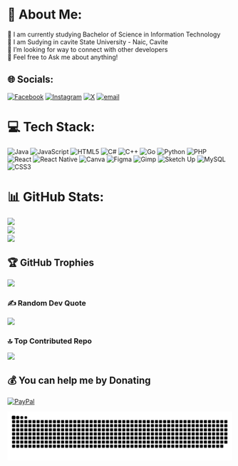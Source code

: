 # 💫 About Me:
🔭 I am currently studying Bachelor of Science in Information Technology<br>👯 I am Sudying in cavite State University - Naic, Cavite<br>🤝 I’m looking for way to connect with other developers<br>💬 Feel free to Ask me about anything!


## 🌐 Socials:
[![Facebook](https://img.shields.io/badge/Facebook-%231877F2.svg?logo=Facebook&logoColor=white)](https://facebook.com/elijah.poblete) [![Instagram](https://img.shields.io/badge/Instagram-%23E4405F.svg?logo=Instagram&logoColor=white)](https://instagram.com/pobleteelijah) [![X](https://img.shields.io/badge/X-black.svg?logo=X&logoColor=white)](https://x.com/INTSEK16) [![email](https://img.shields.io/badge/Email-D14836?logo=gmail&logoColor=white)](mailto:elijahpob1228@gmail.com) 

# 💻 Tech Stack:
![Java](https://img.shields.io/badge/java-%23ED8B00.svg?style=plastic&logo=openjdk&logoColor=white) ![JavaScript](https://img.shields.io/badge/javascript-%23323330.svg?style=plastic&logo=javascript&logoColor=%23F7DF1E) ![HTML5](https://img.shields.io/badge/html5-%23E34F26.svg?style=plastic&logo=html5&logoColor=white) ![C#](https://img.shields.io/badge/c%23-%23239120.svg?style=plastic&logo=csharp&logoColor=white) ![C++](https://img.shields.io/badge/c++-%2300599C.svg?style=plastic&logo=c%2B%2B&logoColor=white) ![Go](https://img.shields.io/badge/go-%2300ADD8.svg?style=plastic&logo=go&logoColor=white) ![Python](https://img.shields.io/badge/python-3670A0?style=plastic&logo=python&logoColor=ffdd54) ![PHP](https://img.shields.io/badge/php-%23777BB4.svg?style=plastic&logo=php&logoColor=white) ![React](https://img.shields.io/badge/react-%2320232a.svg?style=plastic&logo=react&logoColor=%2361DAFB) ![React Native](https://img.shields.io/badge/react_native-%2320232a.svg?style=plastic&logo=react&logoColor=%2361DAFB) ![Canva](https://img.shields.io/badge/Canva-%2300C4CC.svg?style=plastic&logo=Canva&logoColor=white) ![Figma](https://img.shields.io/badge/figma-%23F24E1E.svg?style=plastic&logo=figma&logoColor=white) ![Gimp](https://img.shields.io/badge/Gimp-657D8B?style=plastic&logo=gimp&logoColor=FFFFFF) ![Sketch Up](https://img.shields.io/badge/SketchUp-005F9E?style=plastic&logo=sketchup&logoColor=white) ![MySQL](https://img.shields.io/badge/mysql-4479A1.svg?style=plastic&logo=mysql&logoColor=white) ![CSS3](https://img.shields.io/badge/css3-%231572B6.svg?style=plastic&logo=css3&logoColor=white)
    
# 📊 GitHub Stats:
![](https://github-readme-stats.vercel.app/api?username=ElijahPoblete&theme=cobalt&hide_border=false&include_all_commits=false&count_private=false)<br/>
![](https://nirzak-streak-stats.vercel.app/?user=ElijahPoblete&theme=cobalt&hide_border=false)<br/>
![](https://github-readme-stats.vercel.app/api/top-langs/?username=ElijahPoblete&theme=cobalt&hide_border=false&include_all_commits=false&count_private=false&layout=compact)
    
## 🏆 GitHub Trophies
![](https://github-profile-trophy.vercel.app/?username=ElijahPoblete&theme=radical&no-frame=true&no-bg=true&margin-w=4)

### ✍️ Random Dev Quote
![](https://quotes-github-readme.vercel.app/api?type=vetical&theme=gruvbox)

### 🔝 Top Contributed Repo
![](https://github-contributor-stats.vercel.app/api?username=ElijahPoblete&limit=5&theme=cobalt&combine_all_yearly_contributions=true)

  ## 💰 You can help me by Donating
  [![PayPal](https://img.shields.io/badge/PayPal-00457C?style=for-the-badge&logo=paypal&logoColor=white)](https://paypal.me/ElijahPoblete) 

<picture>
  <source media="(prefer-color-scheme: dark)" srcset="https://raw.githubusercontent.com/ElijahPoblete/ElijahPoblete/output/github-snake-dark.svg" />
  <source media="(prefer-color-scheme: dark)" srcset="https://raw.githubusercontent.com/ElijahPoblete/ElijahPoblete/output/github-snake-.svg" /> 
  <img alt = "github-snake" src ="https://raw.githubusercontent.com/ElijahPoblete/ElijahPoblete/output/github-snake.svg" /> 
</picture>
  
<!-- Proudly created with GPRM ( https://gprm.itsvg.in ) -->

